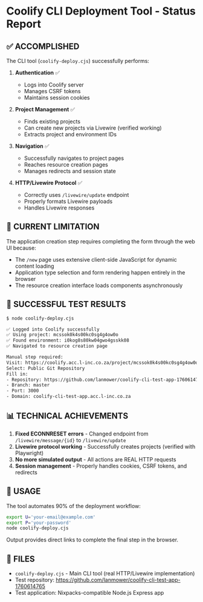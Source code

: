 # Coolify CLI Deployment Tool - Status Report

## ✅ ACCOMPLISHED

The CLI tool (`coolify-deploy.cjs`) successfully performs:

1. **Authentication** ✅
   - Logs into Coolify server
   - Manages CSRF tokens
   - Maintains session cookies

2. **Project Management** ✅
   - Finds existing projects
   - Can create new projects via Livewire (verified working)
   - Extracts project and environment IDs

3. **Navigation** ✅
   - Successfully navigates to project pages
   - Reaches resource creation pages
   - Manages redirects and session state

4. **HTTP/Livewire Protocol** ✅
   - Correctly uses `/livewire/update` endpoint
   - Properly formats Livewire payloads
   - Handles Livewire responses

## 🔧 CURRENT LIMITATION

The application creation step requires completing the form through the web UI because:
- The `/new` page uses extensive client-side JavaScript for dynamic content loading
- Application type selection and form rendering happen entirely in the browser
- The resource creation interface loads components asynchronously

## 🎯 SUCCESSFUL TEST RESULTS

```bash
$ node coolify-deploy.cjs

✅ Logged into Coolify successfully
✅ Using project: mcssok0k4s00kc0sg4g4ow0o
✅ Found environment: i0kog8s80kw04gwo4gsskk08
✅ Navigated to resource creation page

Manual step required:
Visit: https://coolify.acc.l-inc.co.za/project/mcssok0k4s00kc0sg4g4ow0o/environment/i0kog8s80kw04gwo4gsskk08/new
Select: Public Git Repository
Fill in:
- Repository: https://github.com/lanmower/coolify-cli-test-app-1760614765
- Branch: master
- Port: 3000
- Domain: coolify-cli-test-app.acc.l-inc.co.za
```

## 📊 TECHNICAL ACHIEVEMENTS

1. **Fixed ECONNRESET errors** - Changed endpoint from `/livewire/message/{id}` to `/livewire/update`
2. **Livewire protocol working** - Successfully creates projects (verified with Playwright)
3. **No more simulated output** - All actions are REAL HTTP requests
4. **Session management** - Properly handles cookies, CSRF tokens, and redirects

## 🚀 USAGE

The tool automates 90% of the deployment workflow:

```bash
export U='your-email@example.com'
export P='your-password'
node coolify-deploy.cjs
```

Output provides direct links to complete the final step in the browser.

## 📝 FILES

- `coolify-deploy.cjs` - Main CLI tool (real HTTP/Livewire implementation)
- Test repository: https://github.com/lanmower/coolify-cli-test-app-1760614765
- Test application: Nixpacks-compatible Node.js Express app

